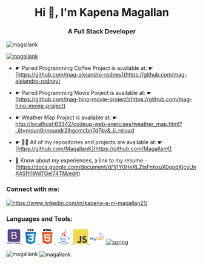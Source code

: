 <h1 align="center">Hi 👋, I'm Kapena Magallan</h1>
<h3 align="center">A Full Stack Developer</h3>

<p align="left"> <img src="https://komarev.com/ghpvc/?username=magallank&label=Profile%20views&color=0e75b6&style=flat" alt="magallank" /> </p>

<p align="left"> <a href="https://github.com/ryo-ma/github-profile-trophy"><img src="https://github-profile-trophy.vercel.app/?username=magallank" alt="magallank" /></a> </p>

- ☛ Paired Programming Coffee Project is available at: 
  ☛ [https://github.com/mag-alejandro-rodney](https://github.com/mag-alejandro-rodney)

- ☛ Paired Programming Movie Porject is available at: 
  ☛ [https://github.com/mag-hino-movie-project](https://github.com/mag-hino-movie-project)

- ☛ Weather Map Project is available at: 
  ☛ [http://localhost:63342/codeup-web-exercises/weather_map.html?_ijt=mqun0nnoundr2lhgcmcbn7d7kv&_ij_reload](http://localhost:63342/codeup-web-exercises/weather_map.html?_ijt=mqun0nnoundr2lhgcmcbn7d7kv&_ij_reload)

- ☛ 👨‍💻 All of my repositories and projects are available at:
  ☛ [https://github.com/MagallanK](https://github.com/MagallanK)

- 📄 Know about my experiences, a link to my resume - (https://docs.google.com/document/d/1j1Y0HeRLZtsFnhxuX0godXjcyUnX4Sfh1WdTGeI74TM/edit)

<h3 align="left">Connect with me:</h3>
<p align="left">
<a href="https://linkedin.com/in/https://www.linkedin.com/in/kapena-a-m-magallan21/" target="blank"><img align="center" src="https://raw.githubusercontent.com/rahuldkjain/github-profile-readme-generator/master/src/images/icons/Social/linked-in-alt.svg" alt="https://www.linkedin.com/in/kapena-a-m-magallan21/" height="30" width="40" /></a>
</p>

<h3 align="left">Languages and Tools:</h3>
<p align="left"> <a href="https://getbootstrap.com" target="_blank" rel="noreferrer"> <img src="https://raw.githubusercontent.com/devicons/devicon/master/icons/bootstrap/bootstrap-plain-wordmark.svg" alt="bootstrap" width="40" height="40"/> </a> <a href="https://www.w3schools.com/css/" target="_blank" rel="noreferrer"> <img src="https://raw.githubusercontent.com/devicons/devicon/master/icons/css3/css3-original-wordmark.svg" alt="css3" width="40" height="40"/> </a> <a href="https://www.w3.org/html/" target="_blank" rel="noreferrer"> <img src="https://raw.githubusercontent.com/devicons/devicon/master/icons/html5/html5-original-wordmark.svg" alt="html5" width="40" height="40"/> </a> <a href="https://www.java.com" target="_blank" rel="noreferrer"> <img src="https://raw.githubusercontent.com/devicons/devicon/master/icons/java/java-original.svg" alt="java" width="40" height="40"/> </a> <a href="https://developer.mozilla.org/en-US/docs/Web/JavaScript" target="_blank" rel="noreferrer"> <img src="https://raw.githubusercontent.com/devicons/devicon/master/icons/javascript/javascript-original.svg" alt="javascript" width="40" height="40"/> </a> <a href="https://www.mysql.com/" target="_blank" rel="noreferrer"> <img src="https://raw.githubusercontent.com/devicons/devicon/master/icons/mysql/mysql-original-wordmark.svg" alt="mysql" width="40" height="40"/> </a> <a href="https://spring.io/" target="_blank" rel="noreferrer"> <img src="https://www.vectorlogo.zone/logos/springio/springio-icon.svg" alt="spring" width="40" height="40"/> </a> </p>

<p><img align="left" src="https://github-readme-stats.vercel.app/api/top-langs?username=magallank&show_icons=true&locale=en&layout=compact" alt="magallank" /></p>

<p>&nbsp;<img align="center" src="https://github-readme-stats.vercel.app/api?username=magallank&show_icons=true&locale=en" alt="magallank" /></p>




<!--
**MagallanK/MagallanK** is a ✨ _special_ ✨ repository because its `README.md` (this file) appears on your GitHub profile.

Here are some ideas to get you started:

- 🔭 I’m currently working on ...
- 🌱 I’m currently learning ...
- 👯 I’m looking to collaborate on ...
- 🤔 I’m looking for help with ...
- 💬 Ask me about ...
- 📫 How to reach me: ...
- 😄 Pronouns: ...
- ⚡ Fun fact: ...
-->
